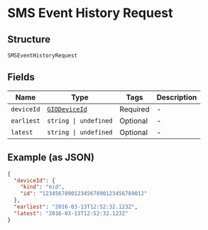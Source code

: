 
# SMS Event History Request

## Structure

`SMSEventHistoryRequest`

## Fields

| Name | Type | Tags | Description |
|  --- | --- | --- | --- |
| `deviceId` | [`GIODeviceId`](../../doc/models/gio-device-id.md) | Required | - |
| `earliest` | `string \| undefined` | Optional | - |
| `latest` | `string \| undefined` | Optional | - |

## Example (as JSON)

```json
{
  "deviceId": {
    "kind": "eid",
    "id": "12345678901234567890123456789012"
  },
  "earliest": "2016-03-13T12:52:32.123Z",
  "latest": "2016-03-13T12:52:32.123Z"
}
```

